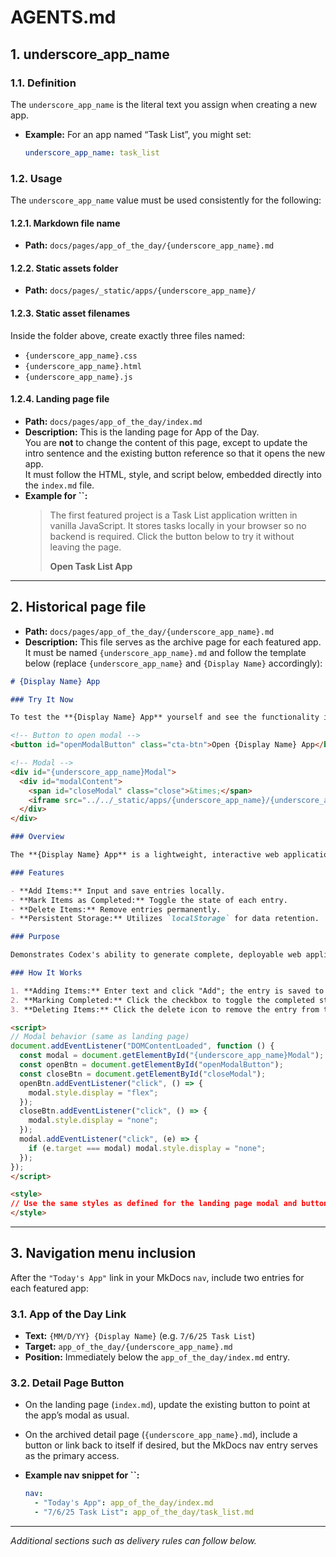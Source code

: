 # AGENTS.md

## 1. underscore\_app\_name

### 1.1. Definition

The `underscore_app_name` is the literal text you assign when creating a new app.

- **Example:** For an app named “Task List”, you might set:
  ```yaml
  underscore_app_name: task_list
  ```

### 1.2. Usage

The `underscore_app_name` value must be used consistently for the following:

#### 1.2.1. Markdown file name

- **Path:** `docs/pages/app_of_the_day/{underscore_app_name}.md`

#### 1.2.2. Static assets folder

- **Path:** `docs/pages/_static/apps/{underscore_app_name}/`

#### 1.2.3. Static asset filenames

Inside the folder above, create exactly three files named:

- `{underscore_app_name}.css`
- `{underscore_app_name}.html`
- `{underscore_app_name}.js`

#### 1.2.4. Landing page file

- **Path:** `docs/pages/app_of_the_day/index.md`
- **Description:** This is the landing page for App of the Day.\
  You are **not** to change the content of this page, except to update the intro sentence and the existing button reference so that it opens the new app.\
  It must follow the HTML, style, and script below, embedded directly into the `index.md` file.
- **Example for **``**:**
  > The first featured project is a Task List application written in vanilla JavaScript. It stores tasks locally in your browser so no backend is required. Click the button below to try it without leaving the page.
  >
  > **Open Task List App**

---

## 2. Historical page file

- **Path:** `docs/pages/app_of_the_day/{underscore_app_name}.md`
- **Description:** This file serves as the archive page for each featured app. It must be named `{underscore_app_name}.md` and follow the template below (replace `{underscore_app_name}` and `{Display Name}` accordingly):

```markdown
# {Display Name} App

### Try It Now

To test the **{Display Name} App** yourself and see the functionality in action, click the link below:

<!-- Button to open modal -->
<button id="openModalButton" class="cta-btn">Open {Display Name} App</button>

<!-- Modal -->
<div id="{underscore_app_name}Modal">
  <div id="modalContent">
    <span id="closeModal" class="close">&times;</span>
    <iframe src="../../_static/apps/{underscore_app_name}/{underscore_app_name}.html" title="{Display Name} App"></iframe>
  </div>
</div>

### Overview

The **{Display Name} App** is a lightweight, interactive web application designed to help users manage content specific to its purpose. It persists data locally using the browser's `localStorage`, eliminating the need for a backend.

### Features

- **Add Items:** Input and save entries locally.
- **Mark Items as Completed:** Toggle the state of each entry.
- **Delete Items:** Remove entries permanently.
- **Persistent Storage:** Utilizes `localStorage` for data retention.

### Purpose

Demonstrates Codex's ability to generate complete, deployable web applications with client-side storage and minimal setup.

### How It Works

1. **Adding Items:** Enter text and click "Add"; the entry is saved to `localStorage`.
2. **Marking Completed:** Click the checkbox to toggle the completed state, which persists across reloads.
3. **Deleting Items:** Click the delete icon to remove the entry from the list and storage.

<script>
// Modal behavior (same as landing page)
document.addEventListener("DOMContentLoaded", function () {
  const modal = document.getElementById("{underscore_app_name}Modal");
  const openBtn = document.getElementById("openModalButton");
  const closeBtn = document.getElementById("closeModal");
  openBtn.addEventListener("click", () => {
    modal.style.display = "flex";
  });
  closeBtn.addEventListener("click", () => {
    modal.style.display = "none";
  });
  modal.addEventListener("click", (e) => {
    if (e.target === modal) modal.style.display = "none";
  });
});
</script>

<style>
// Use the same styles as defined for the landing page modal and button, adjusting the modal ID selector accordingly.
</style>
```

---

## 3. Navigation menu inclusion

After the `"Today's App"` link in your MkDocs `nav`, include two entries for each featured app:

### 3.1. App of the Day Link

- **Text:** `{MM/D/YY} {Display Name}` (e.g. `7/6/25 Task List`)
- **Target:** `app_of_the_day/{underscore_app_name}.md`
- **Position:** Immediately below the `app_of_the_day/index.md` entry.

### 3.2. Detail Page Button

- On the landing page (`index.md`), update the existing button to point at the app’s modal as usual.

- On the archived detail page (`{underscore_app_name}.md`), include a button or link back to itself if desired, but the MkDocs nav entry serves as the primary access.

- **Example nav snippet for **``**:**

  ```yaml
  nav:
    - "Today's App": app_of_the_day/index.md
    - "7/6/25 Task List": app_of_the_day/task_list.md
  ```

---

*Additional sections such as delivery rules can follow below.*

